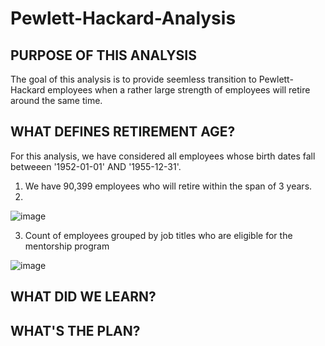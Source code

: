 # Pewlett-Hackard-Analysis

## PURPOSE OF THIS ANALYSIS
The goal of this analysis is to provide seemless transition to Pewlett-Hackard employees when a rather large strength of employees will retire around the same time. 

## WHAT DEFINES RETIREMENT AGE?
For this analysis, we have considered all employees whose birth dates fall betweeen '1952-01-01' AND '1955-12-31'. 
1. We have 90,399 employees who will retire within the span of 3 years.
2. 
![image](https://user-images.githubusercontent.com/82654977/120857775-c7cb2680-c54f-11eb-9ba3-a1e65f03226f.png)
              
3. Count of employees grouped by job titles who are eligible for the mentorship program

![image](https://user-images.githubusercontent.com/82654977/120858717-30ff6980-c551-11eb-9bfb-30293f4a4631.png)


## WHAT DID WE LEARN?


## WHAT'S THE PLAN?
